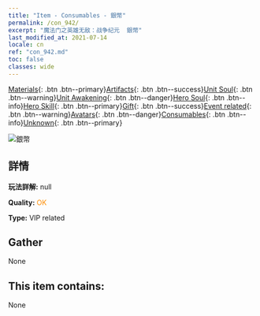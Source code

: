 ```yaml
---
title: "Item - Consumables - 銀幣"
permalink: /con_942/
excerpt: "魔法门之英雄无敌：战争纪元  銀幣"
last_modified_at: 2021-07-14
locale: cn
ref: "con_942.md"
toc: false
classes: wide
---
```

 [Materials](/ItemsCN/){: .btn .btn--primary}[Artifacts](/ItemsCN/Artifacts/){: .btn .btn--success}[Unit Soul](/ItemsCN/UnitSoul/){: .btn .btn--warning}[Unit Awakening](/ItemsCN/UnitAwakening/){: .btn .btn--danger}[Hero Soul](/ItemsCN/HeroSoul/){: .btn .btn--info}[Hero Skill](/ItemsCN/HeroSkill/){: .btn .btn--primary}[Gift](/ItemsCN/Gift/){: .btn .btn--success}[Event related](/ItemsCN/Events/){: .btn .btn--warning}[Avatars](/ItemsCN/Avatars/){: .btn .btn--danger}[Consumables](/ItemsCN/Consumables/){: .btn .btn--info}[Unknown](/ItemsCN/Unknown/){: .btn .btn--primary}

 ![銀幣](/images/t/i_4003401.png)

## 詳情
 **玩法詳解:** null

 **Quality:** <span style="color: #FF8C00">OK</span>

 **Type:** VIP related

## Gather

  None

## This item contains:

  None

